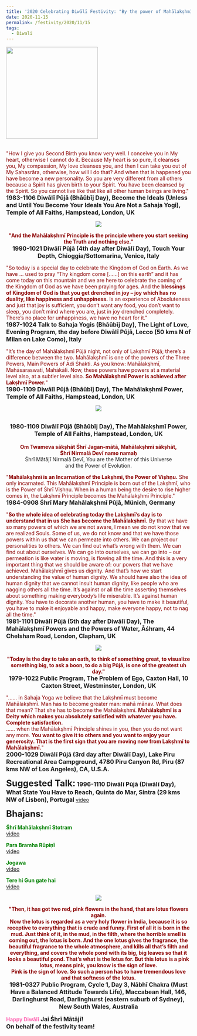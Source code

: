 ```yaml
---
title: '2020 Celebrating Diwālī Festivity: "By the power of Mahālakṣhmī only, you achieve your saintliness, your Realization." '
date: 2020-11-15
permalink: /festivity/2020/11/15
tags:
  - Diwali
---
```


<div style="text-align: left"><img src="/images/image00.png" width="250" /></div><br>

<p>
<font color="DarkRed">"How I give you Second Birth you know very well. I conceive you in My heart, otherwise I cannot do it.
Because My heart is so pure, it cleanses you, My compassion, My love cleanses you, and then I can take you out of My Sahasrāra, otherwise, how will I do that? And when that is happened you have become a new personality.
So you are very different from all others because a Spirit has given birth to your Spirit. You have been cleansed by the Spirit. So you cannot live like that like all other human beings are living."</font><br>
<font size="+0"><b>1983-1106 Diwālī Pūjā (Bhāūbīj Day), Become the Ideals (Unless and Until You Become Your Ideals You Are Not a Sahaja Yogi), Temple of All Faiths, Hampstead, London, UK</b></font>
</p>

<div style="text-align: center"><img src="/images/image566.png" /></div>

<p style="text-align:center;">
<font color="DarkRed"><b>"And the Mahālakṣhmī Principle is the principle where you start seeking the Truth and nothing else."</b></font><br>
<font size="+0"><b>1990-1021 Diwālī Pūjā (4th day after Diwālī Day), Touch Your Depth, Chioggia/Sottomarina, Venice, Italy</b></font>
</p>

<p>
<font color="DarkRed">"So today is a special day to celebrate the Kingdom of God on Earth. As we have ... used to pray “Thy kingdom come [......] on this earth” and it has come today on this mountain and we are here to celebrate the coming of the Kingdom of God as we have been praying for ages. And the <b>blessings of Kingdom of God is that you get drenched in joy – joy which has no duality, like happiness and unhappiness.</b> Is an experience of Absoluteness and just that joy is sufficient, you don’t want any food, you don’t want to sleep, you don’t mind where you are, just in joy drenched completely. There’s no place for unhappiness, we have no heart for it."</font><br>
<font size="+0"><b>1987-1024 Talk to Sahaja Yogis (Bhāūbīj Day), The Light of Love, Evening Program, the day before Diwālī Pūjā, Lecco (50 kms N of Milan on Lake Como), Italy</b></font>
</p>

<p>
<font color="DarkRed">"It’s the day of Mahālakṣhmī Pūjā night, not only of Lakṣhmī Pūjā; there’s a difference between the two. Mahālakṣhmī is one of the powers of the Three Powers, Main Powers of Ādi Śhakti. As you know: Mahālakṣhmī, Mahāsaraswatī, Mahākālī. Now, these powers have powers at a material level also, at a subtler level also. <b>So Mahālakṣhmī Power is achieved after Lakṣhmī Power.</b>"</font><br>
<font size="+0"><b>1980-1109 Diwālī Pūjā (Bhāūbīj Day), The Mahālakṣhmī Power, Temple of All Faiths, Hampstead, London, UK</b></font>
</p>

<div style="text-align: center"><img src="/images/image567.png" /></div>

<p style="text-align:center;">
<font color="DarkRed"><b></b></font><br>
<font size="+0"><b>1980-1109 Diwālī Pūjā (Bhāūbīj Day), The Mahālakṣhmī Power, Temple of All Faiths, Hampstead, London, UK</b></font><br>
<br>
<font color="DarkRed"><b>
Om Twameva sākṣhāt Śhrī Jagan-mātā, Mahālakṣhmī sākṣhāt,<br>
Śhrī Nirmalā Devī namo namaḥ</b></font><br>
Śhrī Mātājī Nirmalā Devī, You are the Mother of this Universe<br>
and the Power of Evolution.
</p>

<p>
<font color="DarkRed">"<b>Mahālakṣhmī is an Incarnation of the Lakṣhmī, the Power of Viṣhṇu.</b> She only incarnated. This Mahālakṣhmī Principle is born out of the Lakṣhmī, who is the Power of Śhrī Viṣhṇu. When in a human being the desire to rise higher comes in, the Lakṣhmī Principle becomes the Mahālakṣhmī Principle."</font><br>
<font size="+0"><b>1984-0908 Śhrī Mary Mahālakṣhmī Pūjā, Münich, Germany</b></font>
</p>

<p>
<font color="DarkRed">"<b>So the whole idea of celebrating today the Lakṣhmī’s day is to understand that in us She has become the Mahālakṣhmī.</b> By that we have so many powers of which we are not aware, I mean we do not know that we are realized Souls. Some of us, we do not know and that we have those powers within us that we can permeate into others. We can project our personalities to others. We can find out what’s wrong with them. We can find out about ourselves.
We can go into ourselves, we can go into – our permeation is like water is moving, is flowing all the time.
And this is a very important thing that we should be aware of: our powers that we have achieved.
Mahālakṣhmī gives us dignity. And that’s how we start understanding the value of human dignity. We should have also the idea of human dignity that we cannot insult human dignity, like people who are nagging others all the time. It’s against or all the time asserting themselves
about something making everybody’s life miserable. It’s against human dignity. You have to decorate another human, you have to make it beautiful, you have to make it enjoyable and happy, make everyone happy, not to nag all the time."</font><br>
<font size="+0"><b>1981-1101 Diwālī Pūjā (5th day after Diwālī Day), The Mahālakṣhmī Powers and the Powers of Water, Āśhram, 44 Chelsham Road, London, Clapham, UK</b></font>
</p>

<div style="text-align: center"><img src="/images/image568.png" /></div>

<p style="text-align:center;">
<font color="DarkRed"><b>"Today is the day to take an oath, to think of something great, to visualize something big, to ask a boon, to do a big Pūjā, is one of the greatest uh day."</b></font><br>
<font size="+0"><b>1979-1022 Public Program, The Problem of Ego, Caxton Hall, 10 Caxton Street, Westminster, London, UK</b></font>
</p>

<p>
<font color="DarkRed">"...... in Sahaja Yoga we believe that the Lakṣhmī must become Mahālakṣhmī. Man has to become greater man: mahā mānav. What does that mean? That she has to become the Mahālakṣhmī. <b>Mahālakṣhmī is a Deity which makes you absolutely satisfied with whatever you have. Complete satisfaction.</b><br>
...... when the Mahālakṣhmī Principle shines in you, then you do not want any more. <b>You want to give it to others and you want to enjoy your generosity. That is the first sign that you are moving now from Lakṣhmī to Mahālakṣhmī.</b>"</font><br>
<font size="+0"><b>2000-1029 Diwālī Pūjā (3rd day after Diwālī Day), Lake Piru Recreational Area Campground, 4780 Piru Canyon Rd, Piru (87 kms NW of Los Angeles), CA, U.S.A.</b></font>
</p>

<font size="+2"><b>Suggested Talk:</b></font> 
<font size="+0"><b>1996-1110 Diwālī Pūjā (Diwālī Day), What State You Have to Reach, Quinta do Mar, Sintra (29 kms NW of Lisbon), Portugal</b></font>
<a href="https://www.youtube.com/watch?v=gu525ZmpHYw&feature=emb_logo&ab_channel=TeachingsofH.H.ShriMatajiNirmalaDevi"> video</a><br>

<font size="+2"><b>Bhajans:</b></font>

<p>
<font color="green"><b>Śhrī Mahālakṣhmī Stotram</b></font><br>
<a href="https://seven-teams.github.io/Videos_Links.html">video</a>
</p>

<p>
<font color="green"><b>Para Bramha Rūpiṇī</b></font><br>
<a href="https://www.youtube.com/watch?v=1Ch-wz0NR08&ab_channel=%D0%92%D0%B0%D0%BB%D0%B5%D0%BD%D1%82%D0%B8%D0%BD%D0%B0%D0%9A%D0%B0%D0%BD%D0%B8%D1%89%D0%B5%D0%B2%D0%B0"> video</a><br>
</p>

<p>
<font color="green"><b>Jogawa</b></font><br>
<a href="https://www.youtube.com/watch?v=FYbd_oXbyGs&ab_channel=SahajaYoga">video</a>
</p>
 
<p>
<font color="green"><b>Tere hi Gun gate hai</b></font><br>
<a href="https://seven-teams.github.io/Videos_Links.html">video</a> 
</p>

<div style="text-align: center"><img src="/images/image569.png" /></div>

<p style="text-align:center;">
<font color="DarkRed"><b>"Then, <b>it has got two red, pink flowers in the hand, that are lotus flowers again.</b><br>
Now the lotus is regarded as a very holy flower in India, because it is so receptive to everything that is crude and funny.
First of all it is born in the mud. Just think of it, in the mud, in the filth, where the horrible smell is coming out, the lotus is born. 
And the one lotus gives the fragrance, the beautiful fragrance to the whole atmosphere, and kills all that’s filth and everything, and covers the whole pond with its big, big leaves so that it looks a beautiful pond. That’s what is the lotus for. But this lotus is a pink lotus, means pink, you know is the sign of love.<br> 
Pink is the sign of love. So such a person has to have tremendous love and that softness of the lotus.</b></font><br>
<font size="+0"><b>1981-0327 Public Program, Cycle 1, Day 3, Nābhī Chakra (Must Have a Balanced Attitude Towards Life), Maccabean Hall, 146, Darlinghurst Road, Darlinghurst (eastern suburb of Sydney), New South Wales, Australia</b></font>
</p>

<p>
<font color="HotPink"><b>Happy Diwālī</b></font>	
<font size="+0"><b>Jai Śhrī Mātājī!</b><br>
<b>On behalf of the festivity team!</b></font>
</p>